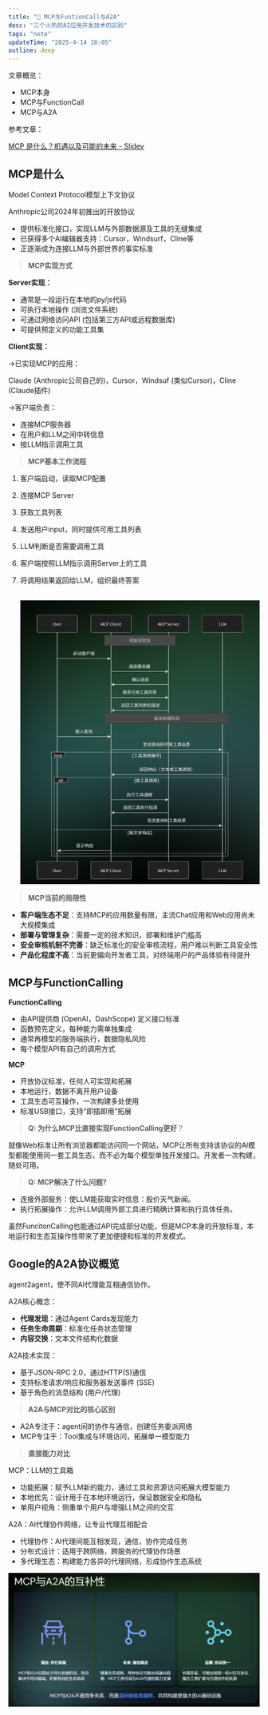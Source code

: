 ```yaml
---
title: "🐼 MCP与FuntionCall与A2A"
desc: "三个火热的AI应用开发技术的区别"
tags: "note"
updateTime: "2025-4-14 18:05"
outline: deep
---
```




文章概览：

- MCP本身
- MCP与FunctionCall
- MCP与A2A

参考文章：

[MCP 是什么？机遇以及可能的未来 - Slidev](https://talks.ayaka.io/nekoayaka/2025-04-13-what-is-mcp-and-how-it-helps/#/8?clicks=3)



## MCP是什么

Model Context Protocol模型上下文协议

Anthropic公司2024年初推出的开放协议

- 提供标准化接口，实现LLM与外部数据源及工具的无缝集成
- 已获得多个AI编辑器支持：Cursor，Windsurf，Cline等
- 正逐渐成为连接LLM与外部世界的事实标准



> **MCP实现方式**

**Server实现：**

- 通常是一段运行在本地的py/js代码
- 可执行本地操作 (浏览文件系统)
- 可通过网络访问API (包括第三方API或远程数据库)
- 可提供预定义的功能工具集

**Client实现：**

->已实现MCP的应用：

Claude (Anthropic公司自己的)，Cursor，Windsuf (类似Cursor)，Cline (Claude插件)

->客户端负责：

- 连接MCP服务器
- 在用户和LLM之间中转信息
- 按LLM指示调用工具



> **MCP基本工作流程**	

1. 客户端启动，读取MCP配置

2. 连接MCP Server

3. 获取工具列表

4. 发送用户input，同时提供可用工具列表

5. LLM判断是否需要调用工具

6. 客户端按照LLM指示调用Server上的工具

7. 将调用结果返回给LLM，组织最终答案

   ​	![image-20250414212724786](../../public/MCP与FuntionCall与A2A.assets/image-20250414212724786.png)



> **MCP当前的局限性**

- **客户端生态不足**：支持MCP的应用数量有限，主流Chat应用和Web应用尚未大规模集成
- **部署与管理复杂**：需要一定的技术知识，部署和维护门槛高
- **安全审核机制不完善**：缺乏标准化的安全审核流程，用户难以判断工具安全性
- **产品化程度不高**：当前更偏向开发者工具，对终端用户的产品体验有待提升







## MCP与FunctionCalling

**FunctionCalling**

- 由API提供商 (OpenAI，DashScope) 定义接口标准
- 函数预先定义，每种能力需单独集成
- 通常再模型的服务端执行，数据隐私风险
- 每个模型API有自己的调用方式

**MCP**

- 开放协议标准，任何人可实现和拓展
- 本地运行，数据不离开用户设备
- 工具生态可互操作，一次构建多处使用
- 标准USB接口，支持“即插即用”拓展



> **Q: 为什么MCP比直接实现FunctionCalling更好**？

就像Web标准让所有浏览器都能访问同一个网站，MCP让所有支持该协议的AI模型都能使用同一套工具生态，而不必为每个模型单独开发接口。开发者一次构建，随处可用。



> **Q: MCP解决了什么问题?**

- 连接外部服务：使LLM能获取实时信息：股价天气新闻。
- 执行拓展操作：允许LLM调用外部工具进行精确计算和执行具体任务。

虽然FuncitonCalling也能通过API完成部分功能，但是MCP本身的开放标准，本地运行和生态互操作性带来了更加便捷和标准的开发模式。







## Google的A2A协议概览

agent2agent，使不同AI代理能互相通信协作。

A2A核心概念：

- **代理发现**：通过Agent Cards发现能力
- **任务生命周期**：标准化任务状态管理
- **内容交换**：文本文件结构化数据

A2A技术实现：

- 基于JSON-RPC 2.0，通过HTTP(S)通信
- 支持标准请求/响应和服务器发送事件 (SSE)
- 基于角色的消息结构 (用户/代理)



> **A2A与MCP对比的核心区别**

- A2A专注于：agent间的协作与通信，创建任务委派网络
- MCP专注于：Tool集成与环境访问，拓展单一模型能力



> **直接能力对比**

MCP：LLM的工具箱

- 功能拓展：赋予LLM新的能力，通过工具和资源访问拓展大模型能力
- 本地优先：设计用于在本地环境运行，保证数据安全和隐私
- 单用户视角：侧重单个用户与增强LLM之间的交互

A2A：AI代理协作网络，让专业代理互相配合

- 代理协作：AI代理间能互相发现，通信，协作完成任务
- 分布式设计：适用于跨网络，跨服务的代理协作场景
- 多代理生态：构建能力各异的代理网络，形成协作生态系统



![image-20250414212706990](../../public/MCP与FuntionCall与A2A.assets/image-20250414212706990.png)